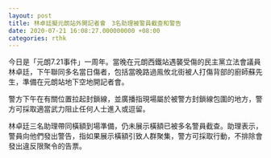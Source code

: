 ```yaml
---
layout: post
title: 林卓廷擬元朗站外開記者會　3名助理被警員截查和警告
date: 2020-07-21 16:08:27.000000000 +08:00
categories: rthk
---
```


今日是「元朗7.21事件」一周年。當晚在元朗西鐵站遇襲受傷的民主黨立法會議員林卓廷，下午聯同多名當日傷者，包括當晚路過鳯攸北街被人打傷背部的廚師蘇先生，準備在元朗站地下空地開記者會。

警方下午在有關位置拉起封鎖線，並廣播指現場屬於被警方封鎖線包圍的地方，警方可採取適當武力阻止任何人士進入或逗留。

林卓廷三名助理帶同橫額到場準備，仍未展示橫額已被多名警員截查。助理表示，警員向他們發出警告，指如果展示橫額引致人群聚集，警方可採取行動，不排除會發出違反限聚令的告票。
